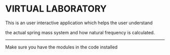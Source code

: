 # VIRTUAL LABORATORY
This is an user interactive application which helps the user understand

the actual spring mass system and how natural frequency is calculated.

***
Make sure you have the modules in the code installed
